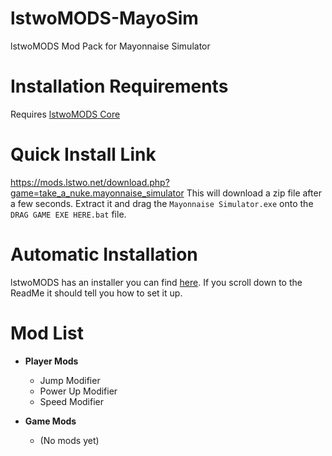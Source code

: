# lstwoMODS-MayoSim
lstwoMODS Mod Pack for Mayonnaise Simulator

# Installation Requirements

Requires [lstwoMODS Core](https://github.com/lstwoMODS/lstwoMODS-Core)

# Quick Install Link

https://mods.lstwo.net/download.php?game=take_a_nuke.mayonnaise_simulator
This will download a zip file after a few seconds. Extract it and drag the `Mayonnaise Simulator.exe` onto the `DRAG GAME EXE HERE.bat` file.

# Automatic Installation

lstwoMODS has an installer you can find [here](https://github.com/lstwoSTUDIOS/lstwoMODSInstaller/). If you scroll down to the ReadMe it should tell you how to set it up.

# Mod List

- **Player Mods**
  - Jump Modifier
  - Power Up Modifier
  - Speed Modifier
    
- **Game Mods**
  - (No mods yet)
